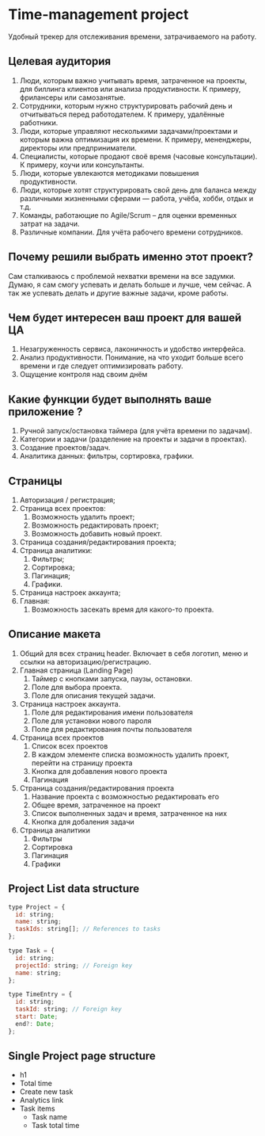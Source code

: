 # Time-management project

Удобный трекер для отслеживания времени, затрачиваемого на работу.

## Целевая аудитория

1. Люди, которым важно учитывать время, затраченное на проекты, для биллинга клиентов или анализа продуктивности. К примеру, фрилансеры или самозанятые.
2. Сотрудники, которым нужно структурировать рабочий день и отчитываться перед работодателем. К примеру, удалённые работники.
3. Люди, которые управляют несколькими задачами/проектами и которым важна оптимизация их времени. К примеру, мененджеры, директоры или предприниматели.
4. Специалисты, которые продают своё время (часовые консультации). К примеру, коучи или консультанты.
5. Люди, которые увлекаются методиками повышения продуктивности.
6. Люди, которые хотят структурировать свой день для баланса между различными жизненными сферами — работа, учёба, хобби, отдых и т.д.
7. Команды, работающие по Agile/Scrum – для оценки временных затрат на задачи.
8. Различные компании. Для учёта рабочего времени сотрудников.

## Почему решили выбрать именно этот проект?

Сам сталкиваюсь с проблемой нехватки времени на все задумки. Думаю, я сам смогу успевать и делать больше и лучше, чем сейчас. А так же успевать делать и другие важные задачи, кроме работы.  

## Чем будет интересен ваш проект для вашей ЦА

1. Незагруженность сервиса, лаконичность и удобство интерфейса.
2. Анализ продуктивности. Понимание, на что уходит больше всего времени и где следует оптимизировать работу.
3. Ощущение контроля над своим днём

## Какие функции будет выполнять ваше приложение ?

1. Ручной запуск/остановка таймера (для учёта времени по задачам).
2. Категории и задачи (разделение на проекты и задачи в проектах).
3. Создание проектов/задач.
4. Аналитика данных: фильтры, сортировка, графики.

## Cтраницы

1. Авторизация / регистрация;
2. Страница всех проектов:
   1. Возможность удалить проект;
   2. Возможность редактировать проект;
   3. Возможность добавить новый проект.
3. Страница создания/редактирования проекта;
4. Страница аналитики:
   1. Фильтры;
   2. Сортировка;
   3. Пагинация;
   4. Графики.
5. Страница настроек аккаунта;
6. Главная:
   1. Возможность засекать время для какого-то проекта.

## Описание макета

1. Общий для всех страниц header. Включает в себя логотип, меню и ссылки на авторизацию/регистрацию.
2. Главная страница (Landing Page)
   1. Таймер с кнопками запуска, паузы, остановки.
   2. Поле для выбора проекта.
   3. Поле для описания текущей задачи.
3. Страница настроек аккаунта.
   1. Поле для редактирования имени пользователя
   2. Поле для установки нового пароля
   3. Поле для редактирования почты пользователя
4. Страница всех проектов
   1. Список всех проектов
   2. В каждом элементе списка возможность удалить проект, перейти на страницу проекта
   3. Кнопка для добавления нового проекта
   4. Пагинация
5. Страница создания/редактирования проекта
   1. Название проекта с возможностью редактировать его
   2. Общее время, затраченное на проект
   3. Список выполненных задач и время, затраченное на них
   4. Кнопка для добаления задачи
6. Страница аналитики
   1. Фильтры
   2. Сортировка
   3. Пагинация
   4. Графики

## Project List data structure

``` javascript
type Project = {
  id: string;
  name: string;
  taskIds: string[]; // References to tasks
};

type Task = {
  id: string;
  projectId: string; // Foreign key
  name: string;
};

type TimeEntry = {
  id: string;
  taskId: string; // Foreign key
  start: Date;
  end?: Date;
};
```

## Single Project page structure

- h1
- Total time
- Create new task
- Analytics link
- Task items
  - Task name
  - Task total time
